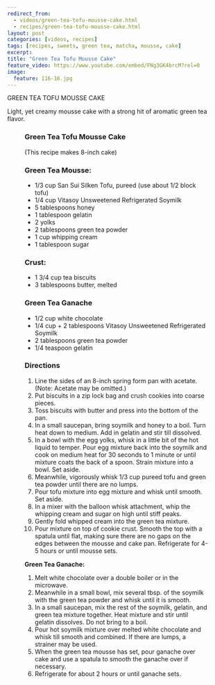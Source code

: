 ```yaml
---
redirect_from: 
  - videos/green-tea-tofu-mousse-cake.html
  - recipes/green-tea-tofu-mousse-cake.html
layout: post
categories: [videos, recipes]
tags: [recipes, sweets, green tea, matcha, mousse, cake]
excerpt: 
title: "Green Tea Tofu Mousse Cake"
feature_video: https://www.youtube.com/embed/FNg3GK4brcM?rel=0
image:
  feature: 116-16.jpg
---
```



GREEN TEA TOFU MOUSSE CAKE

Light, yet creamy mousse cake with a strong hit of aromatic green tea flavor. 

<figure class="ingredients" markdown="1">

### Green Tea Tofu Mousse Cake

(This recipe makes 8-inch cake)

### Green Tea Mousse:

- 1/3 cup San Sui Silken Tofu, pureed (use about 1/2 block tofu)
- 1/4 cup Vitasoy Unsweetened Refrigerated Soymilk
- 5 tablespoons honey
- 1 tablespoon gelatin
- 2 yolks
- 2 tablespoons green tea powder 
- 1 cup whipping cream
- 1 tablespoon sugar

### Crust: 

- 1 3/4 cup tea biscuits
- 3 tablespoons butter, melted

### Green Tea Ganache

- 1/2 cup white chocolate
- 1/4 cup + 2 tablespoons Vitasoy Unsweetened Refrigerated Soymilk 
- 2 tablespoons green tea powder 
- 1/4 teaspoon gelatin

</figure>

<figure class="directions" markdown="1">

### Directions

1. Line the sides of an 8-inch spring form pan with acetate. (Note: Acetate may be omitted.)
2. Put biscuits in a zip lock bag and crush cookies into coarse pieces. 
3. Toss biscuits with butter and press into the bottom of the pan. 
4. In a small saucepan, bring soymilk and honey to a boil. Turn heat down to medium. Add in gelatin and stir till dissolved. 
5. In a bowl with the egg yolks, whisk in a little bit of the hot liquid to temper. Pour egg mixture back into the soymilk and cook on medium heat for 30 seconds to 1 minute or until mixture coats the back of a spoon. Strain mixture into a bowl. Set aside. 
6. Meanwhile, vigorously whisk 1/3 cup pureed tofu and green tea powder until there are no lumps. 
7. Pour tofu mixture into egg mixture and whisk until smooth. Set aside. 
8. In a mixer with the balloon whisk attachment, whip the whipping cream and sugar on high until stiff peaks. 
9. Gently fold whipped cream into the green tea mixture. 
10. Pour mixture on top of cookie crust. Smooth the top with a spatula until flat, making sure there are no gaps on the edges between the mousse and cake pan. Refrigerate for 4-5 hours or until mousse sets.

__Green Tea Ganache:__ 

1. Melt white chocolate over a double boiler or in the microwave. 
2. Meanwhile in a small bowl, mix several tbsp. of the soymilk with the green tea powder and whisk until it is smooth. 
3. In a small saucepan, mix the rest of the soymilk, gelatin, and green tea mixture together. Heat mixture and stir until gelatin dissolves. Do not bring to a boil. 
4. Pour hot soymilk mixture over melted white chocolate and whisk till smooth and combined. If there are lumps, a strainer may be used. 
5. When the green tea mousse has set, pour ganache over cake and use a spatula to smooth the ganache over if necessary. 
6. Refrigerate for about 2 hours or until ganache sets.

</figure>

